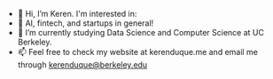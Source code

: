 - 👋 Hi, I’m Keren. I'm interested in:
- 👀 AI, fintech, and startups in general!
- 🌱 I’m currently studying Data Science and Computer Science at UC Berkeley. 
- 📫 Feel free to check my website at kerenduque.me and email me through kerenduque@berkeley.edu

<!---
kerenduque/kerenduque is a ✨ special ✨ repository because its `README.md` (this file) appears on your GitHub profile.
You can click the Preview link to take a look at your changes.
--->

